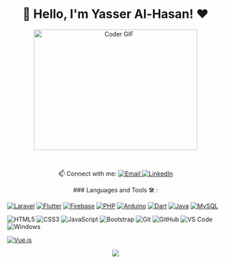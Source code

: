 <h1 align="center">🚀 Hello, I'm Yasser Al-Hasan! ♥</h1>
<p align="center">
  <img src="https://media.giphy.com/media/SWoSkN6DxTszqIKEqv/giphy.gif" alt="Coder GIF" width="380" height="280">
</p>
<br/>
<p align="center">
  📫 Connect with me: 
  <a href="mailto:yasseralhassan942@gmail.com">
    <img alt="Email" src="https://img.shields.io/badge/Email-D14836?style=flat-square&logo=gmail&logoColor=white" />
  </a>
  <a href="https://www.linkedin.com/in/yasser-el-hasan-ab1999212/">
    <img alt="LinkedIn" src="https://img.shields.io/badge/LinkedIn-0077B5?style=flat-square&logo=linkedin&logoColor=white" />
  </a>
</p>
<p align="center">
  ### Languages and Tools 🛠 : 
  
  [![Laravel](https://img.shields.io/badge/-Laravel-%23FF2D20?style=flat-square&logo=Laravel&logoColor=ffffff)](https://github.com/laravel/laravel)
  [![Flutter](https://img.shields.io/badge/-Flutter-%2302569B?style=flat-square&logo=Flutter&logoColor=ffffff)](https://github.com/flutter/flutter)
  [![Firebase](https://img.shields.io/badge/-Firebase-%23FFCA28?style=flat-square&logo=Firebase&logoColor=ffffff)](https://github.com/firebase/firebase-ios-sdk)
  [![PHP](https://img.shields.io/badge/-PHP-%23777BB4?style=flat-square&logo=PHP&logoColor=ffffff)](https://github.com/php/php-src)
  [![Arduino](https://img.shields.io/badge/-Arduino-%2300979D?style=flat-square&logo=Arduino&logoColor=ffffff)](https://github.com/arduino/Arduino)
  [![Dart](https://img.shields.io/badge/-Dart-%230175C2?style=flat-square&logo=Dart&logoColor=ffffff)](https://github.com/dart-lang)
  [![Java](https://img.shields.io/badge/-Java-%23007396?style=flat-square&logo=Java&logoColor=ffffff)](https://github.com/topics/java)
  [![MySQL](https://img.shields.io/badge/-MySQL-%2300758F?style=flat-square&logo=MySQL&logoColor=ffffff)](https://github.com/mysql/mysql-server)
  
  ![HTML5](https://img.shields.io/badge/-HTML5-%23E44D27?style=flat-square&logo=html5&logoColor=ffffff)
  ![CSS3](https://img.shields.io/badge/-CSS3-%231572B6?style=flat-square&logo=css3)
  ![JavaScript](https://img.shields.io/badge/-JavaScript-black?style=flat-square&logo=javascript)
  ![Bootstrap](https://img.shields.io/badge/-Bootstrap-563D7C?style=flat-square&logo=Bootstrap)
  ![Git](https://img.shields.io/badge/-Git-%23F05032?style=flat-square&logo=git&logoColor=%23ffffff)
  ![GitHub](https://img.shields.io/badge/-GitHub-181717?style=flat-square&logo=github)
  ![VS Code](http://img.shields.io/badge/-VS%20Code-007ACC?style=flat-square&logo=visual-studio-code&logoColor=ffffff)
  ![Windows](http://img.shields.io/badge/-Windows-0078D6?style=flat-square&logo=windows&logoColor=ffffff)
  
  [![Vue.js](https://img.shields.io/badge/-Vue.js-%234FC08D?style=flat-square&logo=Vue.js&logoColor=ffffff)](https://vuejs.org/)
</p>
<p align="center">
  <img src="https://readme-typing-svg.demolab.com/?lines=Hello%2C+I'm+Yasser+Al-Hasan!;I'm+a+computer+engineer;Welcome+to+my+profile!" style="color:mix" />
</p>
